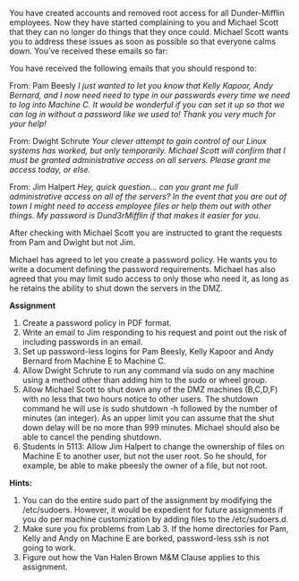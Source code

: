 You have created accounts and removed root access for all Dunder-Mifflin employees. Now they have started complaining to you and Michael Scott that they can no longer do things that they once could. Michael Scott wants you to address these issues as soon as possible so that everyone calms down. You’ve received these emails so far:

You have received the following emails that you should respond to:

From: Pam Beesly
_I just wanted to let you know that Kelly Kapoor, Andy Bernard, and I now need need to type in our passwords every time we need to log into Machine C. It would be wonderful if you can set it up so that we can log in without a password like we used to! Thank you very much for your help!_

From: Dwight Schrute
_Your clever attempt to gain control of our Linux systems has worked, but only temporarily. Michael Scott will confirm that I must be granted administrative access on all servers. Please grant me access today, or else._

From: Jim Halpert
_Hey, quick question… can you grant me full administrative access on all of the servers? In the event that you are out of town I might need to access employee files or help them out with other things. My password is Dund3rMifflin if that makes it easier for you._

After checking with Michael Scott you are instructed to grant the requests from Pam and Dwight but not Jim.

Michael has agreed to let you create a password policy. He wants you to write a document defining the password requirements. Michael has also agreed that you may limit sudo access to only those who need it, as long as he retains the ability to shut down the servers in the DMZ.

**Assignment**

1.  Create a password policy in PDF format.
2.  Write an email to Jim responding to his request and point out the risk of including passwords in an email.
3.  Set up password-less logins for Pam Beesly, Kelly Kapoor and Andy Bernard from Machine E to Machine C.
4.  Allow Dwight Schrute to run any command via sudo on any machine using a method other than adding him to the sudo or wheel group.
5.  Allow Michael Scott to shut down any of the DMZ machines (B,C,D,F) with no less that two hours notice to other users. The shutdown command he will use is sudo shutdown -h followed by the number of minutes (an integer). As an upper limit you can assume that the shut down delay will be no more than 999 minutes. Michael should also be able to cancel the pending shutdown.
6.  Students in 5113: Allow Jim Halpert to change the ownership of files on Machine E to another user, but not the user root. So he should, for example, be able to make pbeesly the owner of a file, but not root.

**Hints:**

1.  You can do the entire sudo part of the assignment by modifying the /etc/sudoers. However, it would be expedient for future assignments if you do per machine customization by adding files to the /etc/sudoers.d.
2.  Make sure you fix problems from Lab 3. If the home directories for Pam, Kelly and Andy on Machine E are borked, password-less ssh is not going to work.
3.  Figure out how the Van Halen Brown M&M Clause applies to this assignment.
